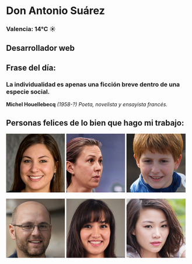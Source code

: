 # Don Antonio Suárez
### Valencia:  14°C ☀️
## Desarrollador web
## Frase del día:
<!-- START QUOTE -->
### La individualidad es apenas una ficción breve dentro de una especie social.
**Michel Houellebecq** *(1958-?) Poeta, novelista y ensayista francés.*
<!-- END QUOTE -->






## Personas felices de lo bien que hago mi trabajo:

<p float="left">
  <img src="src/image_0.png" width="32%" />
  <img src="src/image_1.png" width="32%" /> 
  <img src="src/image_2.png" width="32%" />
</p>
<p float="left">
  <img src="src/image_3.png" width="32%" />
  <img src="src/image_4.png" width="32%" /> 
  <img src="src/image_5.png" width="32%" />
</p>